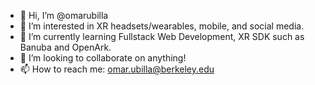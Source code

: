 - 👋 Hi, I’m @omarubilla
- 👀 I’m interested in XR headsets/wearables, mobile, and social media.
- 🌱 I’m currently learning Fullstack Web Development, XR SDK such as Banuba and OpenArk.
- 💞️ I’m looking to collaborate on anything!
- 📫 How to reach me: omar.ubilla@berkeley.edu

<!---
omarubilla/omarubilla is a ✨ special ✨ repository because its `README.md` (this file) appears on your GitHub profile.
You can click the Preview link to take a look at your changes.
--->
